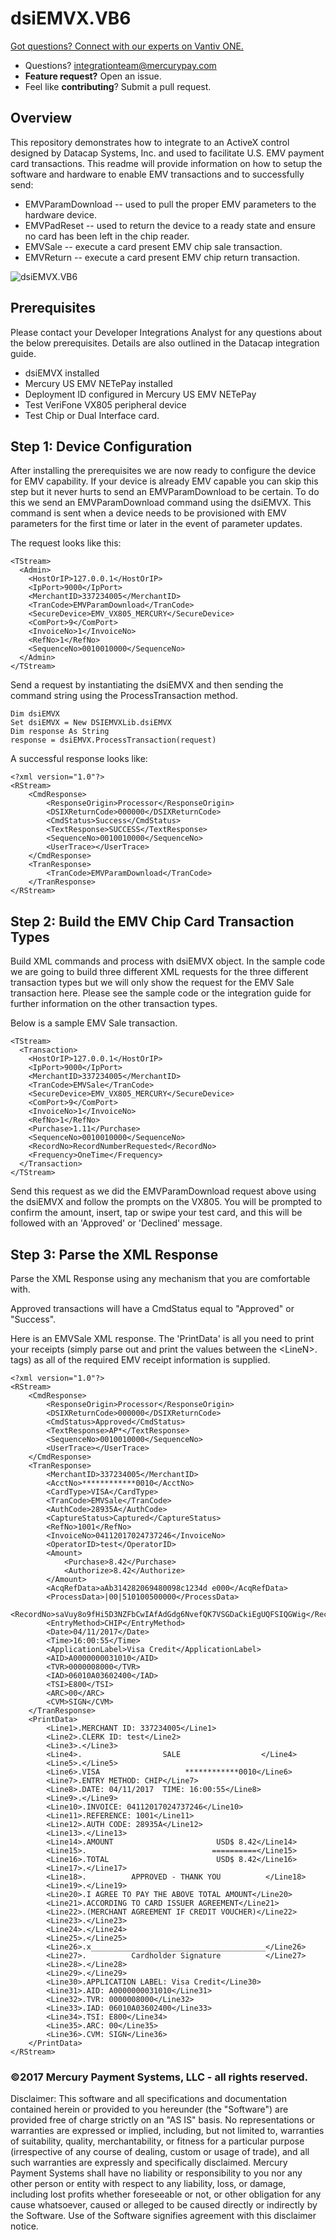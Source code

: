 # dsiEMVX.VB6
<a href="https://developer.vantiv.com/?utm_campaign=githubcta&utm_medium=hyperlink&utm_source=github&utm_content=gotquestions">Got questions? Connect with our experts on Vantiv ONE.</a>
	
* Questions?  integrationteam@mercurypay.com
* **Feature request?** Open an issue.
* Feel like **contributing**?  Submit a pull request.

## Overview

This repository demonstrates how to integrate to an ActiveX control designed by Datacap Systems, Inc. and used to facilitate U.S. EMV payment card transactions.    This readme will provide information on how to setup the software and hardware to enable EMV transactions and to successfully send:

* EMVParamDownload -- used to pull the proper EMV parameters to the hardware device.
* EMVPadReset -- used to return the device to a ready state and ensure no card has been left in the chip reader.
* EMVSale -- execute a card present EMV chip sale transaction.
* EMVReturn -- execute a card present EMV chip return transaction. 

![dsiEMVX.VB6](https://github.com/mercurypay/dsiEMVX.VB6/blob/master/screenshot.PNG)

## Prerequisites

Please contact your Developer Integrations Analyst for any questions about the below prerequisites.  Details are also outlined in the Datacap integration guide.

* dsiEMVX installed
* Mercury US EMV NETePay installed
* Deployment ID configured in Mercury US EMV NETePay
* Test VeriFone VX805 peripheral device
* Test Chip or Dual Interface card.


## Step 1: Device Configuration

After installing the prerequisites we are now ready to configure the device for EMV capability.  If your device is already EMV capable you can skip this step but it never hurts to send an EMVParamDownload to be certain.  To do this we send an EMVParamDownload command using the dsiEMVX.  This command is sent when a device needs to be provisioned with EMV parameters for the first time or later in the event of parameter updates.

The request looks like this:

```
<TStream>
  <Admin>
    <HostOrIP>127.0.0.1</HostOrIP>
    <IpPort>9000</IpPort>
    <MerchantID>337234005</MerchantID>
    <TranCode>EMVParamDownload</TranCode>
    <SecureDevice>EMV_VX805_MERCURY</SecureDevice>
    <ComPort>9</ComPort>
    <InvoiceNo>1</InvoiceNo>
    <RefNo>1</RefNo>
    <SequenceNo>0010010000</SequenceNo>
  </Admin>
</TStream>
```

Send a request by instantiating the dsiEMVX and then sending the command string using the ProcessTransaction method.

```
Dim dsiEMVX
Set dsiEMVX = New DSIEMVXLib.dsiEMVX
Dim response As String
response = dsiEMVX.ProcessTransaction(request)
```

A successful response looks like:

```
<?xml version="1.0"?>
<RStream>
	<CmdResponse>
		<ResponseOrigin>Processor</ResponseOrigin>
		<DSIXReturnCode>000000</DSIXReturnCode>
		<CmdStatus>Success</CmdStatus>
		<TextResponse>SUCCESS</TextResponse>
		<SequenceNo>0010010000</SequenceNo>
		<UserTrace></UserTrace>
	</CmdResponse>
	<TranResponse>
		<TranCode>EMVParamDownload</TranCode>
	</TranResponse>
</RStream>
```

## Step 2: Build the EMV Chip Card Transaction Types

Build XML commands and process with dsiEMVX object.  In the sample code we are going to build three different XML requests for the three different transaction types but we will only show the request for the EMV Sale transaction here.  Please see the sample code or the integration guide for further information on the other transaction types.

Below is a sample EMV Sale transaction.

```
<TStream>
  <Transaction>
    <HostOrIP>127.0.0.1</HostOrIP>
    <IpPort>9000</IpPort>
    <MerchantID>337234005</MerchantID>
    <TranCode>EMVSale</TranCode>
    <SecureDevice>EMV_VX805_MERCURY</SecureDevice>
    <ComPort>9</ComPort>
    <InvoiceNo>1</InvoiceNo>
    <RefNo>1</RefNo>
    <Purchase>1.11</Purchase>
    <SequenceNo>0010010000</SequenceNo>
    <RecordNo>RecordNumberRequested</RecordNo>
    <Frequency>OneTime</Frequency>    
  </Transaction>
</TStream>
```

Send this request as we did the EMVParamDownload request above using the dsiEMVX and follow the prompts on the VX805.  You will be prompted to confirm the amount, insert, tap or swipe your test card, and this will be followed with an 'Approved' or 'Declined' message.

## Step 3: Parse the XML Response

Parse the XML Response using any mechanism that you are comfortable with.

Approved transactions will have a CmdStatus equal to "Approved" or "Success".

Here is an EMVSale XML response.  The 'PrintData' is all you need to print your receipts (simply parse out and print the values between the &lt;LineN&gt;. tags) as all of the required EMV receipt information is supplied.

```
<?xml version="1.0"?>
<RStream>
	<CmdResponse>
		<ResponseOrigin>Processor</ResponseOrigin>
		<DSIXReturnCode>000000</DSIXReturnCode>
		<CmdStatus>Approved</CmdStatus>
		<TextResponse>AP*</TextResponse>
		<SequenceNo>0010010000</SequenceNo>
		<UserTrace></UserTrace>
	</CmdResponse>
	<TranResponse>
		<MerchantID>337234005</MerchantID>
		<AcctNo>************0010</AcctNo>
		<CardType>VISA</CardType>
		<TranCode>EMVSale</TranCode>
		<AuthCode>28935A</AuthCode>
		<CaptureStatus>Captured</CaptureStatus>
		<RefNo>1001</RefNo>
		<InvoiceNo>04112017024737246</InvoiceNo>
		<OperatorID>test</OperatorID>
		<Amount>
			<Purchase>8.42</Purchase>
			<Authorize>8.42</Authorize>
		</Amount>
		<AcqRefData>aAb314282069480098c1234d e000</AcqRefData>
		<ProcessData>|00|510100500000</ProcessData>
		<RecordNo>saVuy8o9fHi5D3NZFbCwIAfAdGdg6NvefQK7VSGDaCkiEgUQFSIQGWig</RecordNo>
		<EntryMethod>CHIP</EntryMethod>
		<Date>04/11/2017</Date>
		<Time>16:00:55</Time>
		<ApplicationLabel>Visa Credit</ApplicationLabel>
		<AID>A0000000031010</AID>
		<TVR>0000008000</TVR>
		<IAD>06010A03602400</IAD>
		<TSI>E800</TSI>
		<ARC>00</ARC>
		<CVM>SIGN</CVM>
	</TranResponse>
	<PrintData>
		<Line1>.MERCHANT ID: 337234005</Line1>
		<Line2>.CLERK ID: test</Line2>
		<Line3>.</Line3>
		<Line4>.                  SALE                  </Line4>
		<Line5>.</Line5>
		<Line6>.VISA                   ************0010</Line6>
		<Line7>.ENTRY METHOD: CHIP</Line7>
		<Line8>.DATE: 04/11/2017  TIME: 16:00:55</Line8>
		<Line9>.</Line9>
		<Line10>.INVOICE: 04112017024737246</Line10>
		<Line11>.REFERENCE: 1001</Line11>
		<Line12>.AUTH CODE: 28935A</Line12>
		<Line13>.</Line13>
		<Line14>.AMOUNT                       USD$ 8.42</Line14>
		<Line15>.                            ==========</Line15>
		<Line16>.TOTAL                        USD$ 8.42</Line16>
		<Line17>.</Line17>
		<Line18>.          APPROVED - THANK YOU          </Line18>
		<Line19>.</Line19>
		<Line20>.I AGREE TO PAY THE ABOVE TOTAL AMOUNT</Line20>
		<Line21>.ACCORDING TO CARD ISSUER AGREEMENT</Line21>
		<Line22>.(MERCHANT AGREEMENT IF CREDIT VOUCHER)</Line22>
		<Line23>.</Line23>
		<Line24>.</Line24>
		<Line25>.</Line25>
		<Line26>.x_______________________________________</Line26>
		<Line27>.          Cardholder Signature          </Line27>
		<Line28>.</Line28>
		<Line29>.</Line29>
		<Line30>.APPLICATION LABEL: Visa Credit</Line30>
		<Line31>.AID: A0000000031010</Line31>
		<Line32>.TVR: 0000008000</Line32>
		<Line33>.IAD: 06010A03602400</Line33>
		<Line34>.TSI: E800</Line34>
		<Line35>.ARC: 00</Line35>
		<Line36>.CVM: SIGN</Line36>
	</PrintData>
</RStream>

```

### ©2017 Mercury Payment Systems, LLC - all rights reserved.

Disclaimer:
This software and all specifications and documentation contained herein or provided to you hereunder (the "Software") are provided free of charge strictly on an "AS IS" basis. No representations or warranties are expressed or implied, including, but not limited to, warranties of suitability, quality, merchantability, or fitness for a particular purpose (irrespective of any course of dealing, custom or usage of trade), and all such warranties are expressly and specifically disclaimed. Mercury Payment Systems shall have no liability or responsibility to you nor any other person or entity with respect to any liability, loss, or damage, including lost profits whether foreseeable or not, or other obligation for any cause whatsoever, caused or alleged to be caused directly or indirectly by the Software. Use of the Software signifies agreement with this disclaimer notice.
